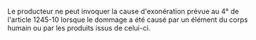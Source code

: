 Le producteur ne peut invoquer la cause d'exonération prévue au 4° de l'article 1245-10 lorsque le dommage a été causé par un élément du corps humain ou par les produits issus de celui-ci.

